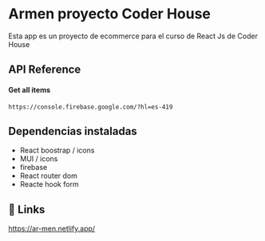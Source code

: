 
# Armen proyecto Coder House

Esta app es un proyecto de ecommerce para el curso de React Js de Coder House


## API Reference

#### Get all items

```http
https://console.firebase.google.com/?hl=es-419
```




## Dependencias instaladas

- React boostrap / icons
- MUI / icons
- firebase 
- React router dom
- Reacte hook form



## 🔗 Links
https://ar-men.netlify.app/


